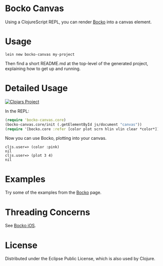 # Bocko Canvas

Using a ClojureScript REPL, you can render [Bocko](https://github.com/mfikes/bocko) into a canvas element.

# Usage

```
lein new bocko-canvas my-project
```

Then find a short README.md at the top-level of the generated project, explaining how to get up and running.

# Detailed Usage

[![Clojars Project](http://clojars.org/bocko-canvas/latest-version.svg)](http://clojars.org/bocko-canvas)

In the REPL:

```clojure
(require 'bocko-canvas.core)
(bocko-canvas.core/init (.getElementById js/document "canvas"))
(require '[bocko.core :refer [color plot scrn hlin vlin clear *color*]])
```

Now you can use Bocko, plotting into your canvas.

```
cljs.user=> (color :pink)
nil
cljs.user=> (plot 3 4)
nil
```

# Examples

Try some of the examples from the [Bocko](https://github.com/mfikes/bocko#examples) page.

# Threading Concerns

See [Bocko iOS](https://github.com/mfikes/bocko-ios#threading-concerns).

# License

Distributed under the Eclipse Public License, which is also used by Clojure.
